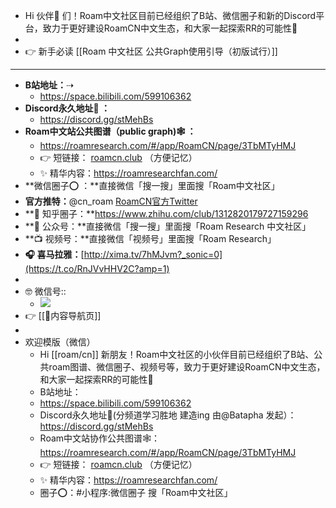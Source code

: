- Hi 伙伴👬 们！Roam中文社区目前已经组织了B站、微信圈子和新的Discord平台，致力于更好建设RoamCN中文生态，和大家一起探索RR的可能性🚀 
- 
- 👉 新手必读  [[Roam 中文社区 公共Graph使用引导（初版试行）]]
- ---
- **B站地址：**⇢  
    - https://space.bilibili.com/599106362
- **Discord永久地址🤗 ：**
    - https://discord.gg/stMehBs
- **Roam中文站公共图谱（public graph)🕸️ ：**
    - https://roamresearch.com/#/app/RoamCN/page/3TbMTyHMJ
    - 👉 短链接： [roamcn.club](https://roamcn.club) （方便记忆）
    - ✨ 精华内容：https://roamresearchfan.com/
- **微信圈子⭕️ ：**直接微信「搜一搜」里面搜「Roam中文社区」
- **官方推特：**@cn_roam [RoamCN官方Twitter](https://twitter.com/cn_roam)
- **🌊 知乎圈子：**https://www.zhihu.com/club/1312820179727159296
- **📮 公众号：**直接微信「搜一搜」里面搜「Roam Research 中文社区」
- **📺 视频号：**直接微信「视频号」里面搜「Roam Research」
- **🎧 喜马拉雅：**[http://xima.tv/7hMJvm?_sonic=0](https://t.co/RnJVvHHV2C?amp=1)
- 
- 🤓 微信号:: 
    - ![](https://firebasestorage.googleapis.com/v0/b/firescript-577a2.appspot.com/o/imgs%2Fapp%2FRoamCN%2FP67hEOgdwS.JPG?alt=media&token=3005f5bf-5b66-4afd-85b6-e1eaae4c2e72)
- 👉 [[🎈内容导航页]]
- 
- 欢迎模版（微信）
    - Hi [[roam/cn]] 新朋友！Roam中文社区的小伙伴目前已经组织了B站、公共roam图谱、微信圈子、视频号等，致力于更好建设RoamCN中文生态，和大家一起探索RR的可能性🚀
    - B站地址：
    - https://space.bilibili.com/599106362
    - Discord永久地址🤗(分频道学习胜地 建造ing 由@Batapha 发起）：https://discord.gg/stMehBs
    - Roam中文站协作公共图谱🕸️：https://roamresearch.com/#/app/RoamCN/page/3TbMTyHMJ
    - 👉 短链接： [roamcn.club](https://roamcn.club) （方便记忆）
    - ✨ 精华内容：https://roamresearchfan.com/
    - 圈子⭕️：#小程序:微信圈子 搜「Roam中文社区」
